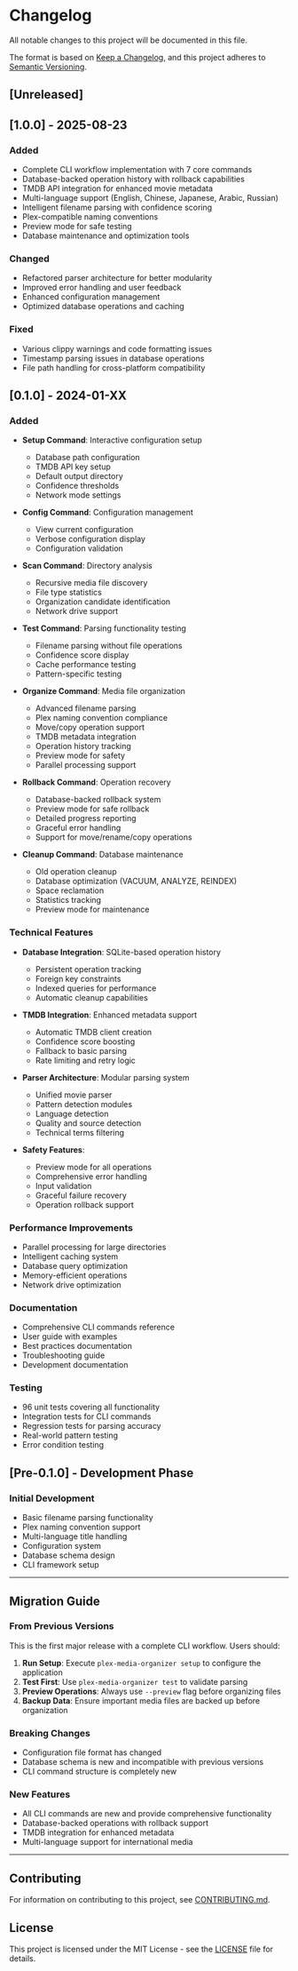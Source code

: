 # Changelog

All notable changes to this project will be documented in this file.

The format is based on [Keep a Changelog](https://keepachangelog.com/en/1.0.0/),
and this project adheres to [Semantic Versioning](https://semver.org/spec/v2.0.0.html).

## [Unreleased]

## [1.0.0] - 2025-08-23

### Added
- Complete CLI workflow implementation with 7 core commands
- Database-backed operation history with rollback capabilities
- TMDB API integration for enhanced movie metadata
- Multi-language support (English, Chinese, Japanese, Arabic, Russian)
- Intelligent filename parsing with confidence scoring
- Plex-compatible naming conventions
- Preview mode for safe testing
- Database maintenance and optimization tools

### Changed
- Refactored parser architecture for better modularity
- Improved error handling and user feedback
- Enhanced configuration management
- Optimized database operations and caching

### Fixed
- Various clippy warnings and code formatting issues
- Timestamp parsing issues in database operations
- File path handling for cross-platform compatibility

## [0.1.0] - 2024-01-XX

### Added
- **Setup Command**: Interactive configuration setup
  - Database path configuration
  - TMDB API key setup
  - Default output directory
  - Confidence thresholds
  - Network mode settings

- **Config Command**: Configuration management
  - View current configuration
  - Verbose configuration display
  - Configuration validation

- **Scan Command**: Directory analysis
  - Recursive media file discovery
  - File type statistics
  - Organization candidate identification
  - Network drive support

- **Test Command**: Parsing functionality testing
  - Filename parsing without file operations
  - Confidence score display
  - Cache performance testing
  - Pattern-specific testing

- **Organize Command**: Media file organization
  - Advanced filename parsing
  - Plex naming convention compliance
  - Move/copy operation support
  - TMDB metadata integration
  - Operation history tracking
  - Preview mode for safety
  - Parallel processing support

- **Rollback Command**: Operation recovery
  - Database-backed rollback system
  - Preview mode for safe rollback
  - Detailed progress reporting
  - Graceful error handling
  - Support for move/rename/copy operations

- **Cleanup Command**: Database maintenance
  - Old operation cleanup
  - Database optimization (VACUUM, ANALYZE, REINDEX)
  - Space reclamation
  - Statistics tracking
  - Preview mode for maintenance

### Technical Features
- **Database Integration**: SQLite-based operation history
  - Persistent operation tracking
  - Foreign key constraints
  - Indexed queries for performance
  - Automatic cleanup capabilities

- **TMDB Integration**: Enhanced metadata support
  - Automatic TMDB client creation
  - Confidence score boosting
  - Fallback to basic parsing
  - Rate limiting and retry logic

- **Parser Architecture**: Modular parsing system
  - Unified movie parser
  - Pattern detection modules
  - Language detection
  - Quality and source detection
  - Technical terms filtering

- **Safety Features**:
  - Preview mode for all operations
  - Comprehensive error handling
  - Input validation
  - Graceful failure recovery
  - Operation rollback support

### Performance Improvements
- Parallel processing for large directories
- Intelligent caching system
- Database query optimization
- Memory-efficient operations
- Network drive optimization

### Documentation
- Comprehensive CLI commands reference
- User guide with examples
- Best practices documentation
- Troubleshooting guide
- Development documentation

### Testing
- 96 unit tests covering all functionality
- Integration tests for CLI commands
- Regression tests for parsing accuracy
- Real-world pattern testing
- Error condition testing

## [Pre-0.1.0] - Development Phase

### Initial Development
- Basic filename parsing functionality
- Plex naming convention support
- Multi-language title handling
- Configuration system
- Database schema design
- CLI framework setup

---

## Migration Guide

### From Previous Versions
This is the first major release with a complete CLI workflow. Users should:

1. **Run Setup**: Execute `plex-media-organizer setup` to configure the application
2. **Test First**: Use `plex-media-organizer test` to validate parsing
3. **Preview Operations**: Always use `--preview` flag before organizing files
4. **Backup Data**: Ensure important media files are backed up before organization

### Breaking Changes
- Configuration file format has changed
- Database schema is new and incompatible with previous versions
- CLI command structure is completely new

### New Features
- All CLI commands are new and provide comprehensive functionality
- Database-backed operations with rollback support
- TMDB integration for enhanced metadata
- Multi-language support for international media

---

## Contributing

For information on contributing to this project, see [CONTRIBUTING.md](CONTRIBUTING.md).

## License

This project is licensed under the MIT License - see the [LICENSE](LICENSE) file for details.
